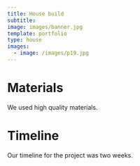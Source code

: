 ```yaml
---
title: House build
subtitle:
image: images/banner.jpg
template: portfolio
type: house
images:
  - image: /images/p19.jpg
---
```


# Materials

We used high quality materials.

# Timeline

Our timeline for the project was two weeks.
